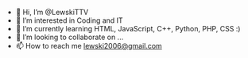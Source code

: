- 👋 Hi, I’m @LewskiTTV
- 👀 I’m interested in Coding and IT
- 🌱 I’m currently learning HTML, JavaScript, C++, Python, PHP, CSS :)
- 💞️ I’m looking to collaborate on ...
- 📫 How to reach me lewski2006@gmail.com

<!---
LewskiTTV/LewskiTTV is a ✨ special ✨ repository because its `README.md` (this file) appears on your GitHub profile.
You can click the Preview link to take a look at your changes.
--->
